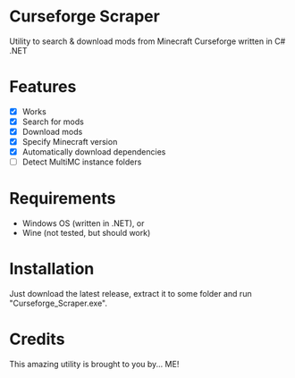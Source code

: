 # Curseforge Scraper
Utility to search &amp; download mods from Minecraft Curseforge written in C# .NET

# Features
- [x] Works
- [x] Search for mods
- [x] Download mods
- [x] Specify Minecraft version
- [x] Automatically download dependencies
- [ ] Detect MultiMC instance folders

# Requirements
- Windows OS (written in .NET), or
- Wine (not tested, but should work)

# Installation
Just download the latest release, extract it to some folder and run "Curseforge_Scraper.exe".

# Credits
This amazing utility is brought to you by... ME!
